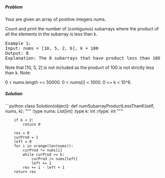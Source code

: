 <h5>Problem</h5>

Your are given an array of positive integers nums.

Count and print the number of (contiguous) subarrays where the product of all the elements in the subarray is less than k.
<pre>
Example 1:
Input: nums = [10, 5, 2, 6], k = 100
Output: 8
Explanation: The 8 subarrays that have product less than 100 are: [10], [5], [2], [6], [10, 5], [5, 2], [2, 6], [5, 2, 6].
</pre>
Note that [10, 5, 2] is not included as the product of 100 is not strictly less than k.
Note:

0 < nums.length <= 50000.
0 < nums[i] < 1000.
0 <= k < 10^6.

<h5>Solution</h5>
```python
class Solution(object):
    def numSubarrayProductLessThanK(self, nums, k):
        """
        :type nums: List[int]
        :type k: int
        :rtype: int
        """
        
        if k < 2:
            return 0
        
        res = 0
        curProd = 1
        left = 0
        for i in xrange(len(nums)):
            curProd *= nums[i]
            while curProd >= k:
                curProd /= nums[left]
                left += 1
            res += i - left + 1
        return res
```